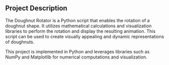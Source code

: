 ## Project Description

The Doughnut Rotator is a Python script that enables the rotation of a doughnut shape. It utilizes mathematical calculations and visualization libraries to perform the rotation and display the resulting animation. This script can be used to create visually appealing and dynamic representations of doughnuts.

This project is implemented in Python and leverages libraries such as NumPy and Matplotlib for numerical computations and visualization.

